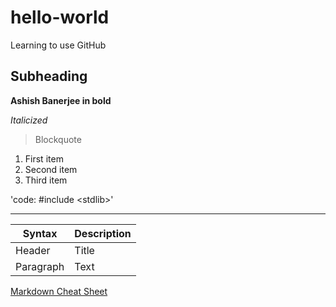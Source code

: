# hello-world
Learning to use GitHub

## Subheading

**Ashish Banerjee in bold**

*Italicized*

> Blockquote

1. First item
2. Second item
3. Third item

'code: #include \<stdlib\>'
  
---
  
| Syntax | Description |
| ----------- | ----------- |
| Header | Title |
| Paragraph | Text |
  
[Markdown Cheat Sheet](https://www.markdownguide.org/cheat-sheet/)
